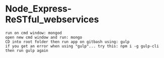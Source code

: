 # Node_Express-ReSTful_webservices
```
run on cmd window: mongod
open new cmd window and run: mongo
CD into root folder then run app on gitbash using: gulp
if you get an error when using "gulp"... try this: npm i -g gulp-cli
then run gulp again
```
